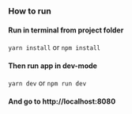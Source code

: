 ### How to run

#### Run in terminal from project folder
`yarn install` or `npm install`

#### Then run app in dev-mode
`yarn dev` or `npm run dev`

#### And go to http://localhost:8080